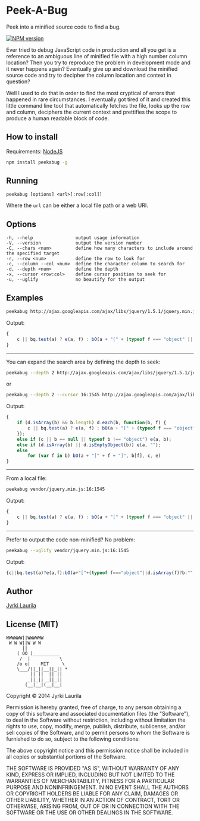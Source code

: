 # Peek-A-Bug

Peek into a minified source code to find a bug.

[![NPM version](https://badge.fury.io/js/peekabug.svg)](http://badge.fury.io/js/peekabug)

Ever tried to debug JavaScript code in production and all you get is a reference to an ambiguous line of minified file with a high number column location?
Then you try to reproduce the problem in development mode and it never happens again?
Eventually give up and download the minified source code and try to decipher the column location and context in question?

Well I used to do that in order to find the most cryptical of errors that happened in rare circumstances.
I eventually got tired of it and created this little command line tool that automatically fetches the file,
looks up the row and column, deciphers the current context and prettifies the scope to produce a human readable block of code.

## How to install

Requirements: [NodeJS](http://nodejs.org/)

```sh
npm install peekabug -g
```

## Running


```
peekabug [options] <url>[:row[:col]]
```

Where the `url` can be either a local file path or a web URI.

## Options

    -h, --help                output usage information
    -V, --version             output the version number
    -C, --chars <num>         define how many characters to include around the specified target
    -r, --row <num>           define the row to look for
    -c, --column --col <num>  define the character column to search for
    -d, --depth <num>         define the depth
    -x, --cursor <row:col>    define cursor position to seek for
    -u, --uglify              no beautify for the output


## Examples


```sh
peekabug http://ajax.googleapis.com/ajax/libs/jquery/1.5.1/jquery.min.js:16:1545
```

Output:

```js
{
    c || bq.test(a) ? e(a, f) : bO(a + "[" + (typeof f === "object" || d.isArray(f) ? b : "") + "]", f, c, e)
}
```
---
You can expand the search area by defining the depth to seek:

```sh
peekabug --depth 2 http://ajax.googleapis.com/ajax/libs/jquery/1.5.1/jquery.min.js:16:1545
```

or

```sh
peekabug --depth 2 --cursor 16:1545 http://ajax.googleapis.com/ajax/libs/jquery/1.5.1/jquery.min.js
```

Output:

```js
{
    if (d.isArray(b) && b.length) d.each(b, function(b, f) {
        c || bq.test(a) ? e(a, f) : bO(a + "[" + (typeof f === "object" || d.isArray(f) ? b : "") + "]", f, c, e)
    });
    else if (c || b == null || typeof b !== "object") e(a, b);
    else if (d.isArray(b) || d.isEmptyObject(b)) e(a, "");
    else
        for (var f in b) bO(a + "[" + f + "]", b[f], c, e)
}
```
---
From a local file:

```sh
peekabug vendor/jquery.min.js:16:1545
```

Output:

```js
{
    c || bq.test(a) ? e(a, f) : bO(a + "[" + (typeof f === "object" || d.isArray(f) ? b : "") + "]", f, c, e)
}
```
---
Prefer to output the code non-minified? No problem:

```sh
peekabug --uglify vendor/jquery.min.js:16:1545
```

Output:

```js
{c||bq.test(a)?e(a,f):bO(a+"["+(typeof f==="object"||d.isArray(f)?b:"")+"]",f,c,e)}
```


## Author

[Jyrki Laurila](https://github.com/jylauril)

## License (MIT)

```
WWWWWW||WWWWWW
 W W W||W W W
      ||
    ( OO )__________
     /  |           \
    /o o|    MIT     \
    \___/||_||__||_|| *
         || ||  || ||
        _||_|| _||_||
       (__|__|(__|__|
```

Copyright &copy; 2014 Jyrki Laurila

Permission is hereby granted, free of charge, to any person obtaining a copy of
this software and associated documentation files (the "Software"), to deal in
the Software without restriction, including without limitation the rights to
use, copy, modify, merge, publish, distribute, sublicense, and/or sell copies
of the Software, and to permit persons to whom the Software is furnished to do
so, subject to the following conditions:

The above copyright notice and this permission notice shall be included in all
copies or substantial portions of the Software.

THE SOFTWARE IS PROVIDED "AS IS", WITHOUT WARRANTY OF ANY KIND, EXPRESS OR
IMPLIED, INCLUDING BUT NOT LIMITED TO THE WARRANTIES OF MERCHANTABILITY,
FITNESS FOR A PARTICULAR PURPOSE AND NONINFRINGEMENT. IN NO EVENT SHALL THE
AUTHORS OR COPYRIGHT HOLDERS BE LIABLE FOR ANY CLAIM, DAMAGES OR OTHER
LIABILITY, WHETHER IN AN ACTION OF CONTRACT, TORT OR OTHERWISE, ARISING FROM,
OUT OF OR IN CONNECTION WITH THE SOFTWARE OR THE USE OR OTHER DEALINGS IN THE
SOFTWARE.

